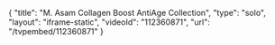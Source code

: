 {
    "title": "M. Asam Collagen Boost AntiAge Collection",
    "type": "solo",
    "layout": "iframe-static",
    "videoId": "112360871",
    "url": "\/tvpembed\/112360871"
}